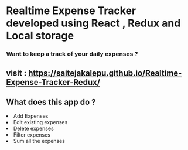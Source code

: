 # Realtime Expense Tracker developed using React , Redux and Local storage

<h3>Want to keep a track of your daily expenses ? </h3>

## visit :  https://saitejakalepu.github.io/Realtime-Expense-Tracker-Redux/



## What does this app do ?
<li>Add Expenses</li>
<li>Edit existing expenses</li>
<li>Delete expenses</li>
<li>Filter expenses</li>
<li>Sum all the expenses</li>


